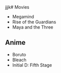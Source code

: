 jjjk# Movies
- Megamind
- Rise of the Guardians
- Maya and the Three

## Anime
- Boruto
- Bleach
- Initial D: Fifth Stage